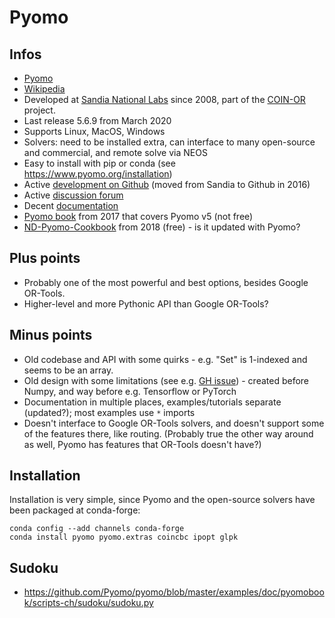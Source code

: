 # Pyomo

## Infos

* [Pyomo](https://www.pyomo.org/)
* [Wikipedia](https://en.wikipedia.org/wiki/Pyomo)
* Developed at [Sandia National Labs](https://en.wikipedia.org/wiki/Sandia_National_Laboratories) since 2008, part of the [COIN-OR](https://en.wikipedia.org/wiki/COIN-OR) project.
* Last release 5.6.9 from March 2020
* Supports Linux, MacOS, Windows
* Solvers: need to be installed extra, can interface to many open-source and commercial, and remote solve via NEOS
* Easy to install with pip or conda (see https://www.pyomo.org/installation)
* Active [development on Github](https://github.com/Pyomo/pyomo) (moved from Sandia to Github in 2016)
* Active [discussion forum](https://groups.google.com/forum/#!forum/pyomo-forum)
* Decent [documentation](https://www.pyomo.org/documentation)
* [Pyomo book](https://www.springer.com/gp/book/9783319588193) from 2017 that covers Pyomo v5 (not free)
* [ND-Pyomo-Cookbook](https://jckantor.github.io/ND-Pyomo-Cookbook/) from 2018 (free) - is it updated with Pyomo?

## Plus points

* Probably one of the most powerful and best options, besides Google OR-Tools.
* Higher-level and more Pythonic API than Google OR-Tools?

## Minus points

* Old codebase and API with some quirks - e.g. "Set" is 1-indexed and seems to be an array.
* Old design with some limitations (see e.g. [GH issue](https://github.com/Pyomo/pyomo/issues/1349)) - created before Numpy, and way before e.g. Tensorflow or PyTorch
* Documentation in multiple places, examples/tutorials separate (updated?); most examples use `*` imports
* Doesn't interface to Google OR-Tools solvers, and doesn't support some of the features there, like routing. (Probably true the other way around as well, Pyomo has features that OR-Tools doesn't have?)

## Installation

Installation is very simple, since Pyomo and the open-source solvers have been packaged at conda-forge:

```
conda config --add channels conda-forge
conda install pyomo pyomo.extras coincbc ipopt glpk
```

## Sudoku

* https://github.com/Pyomo/pyomo/blob/master/examples/doc/pyomobook/scripts-ch/sudoku/sudoku.py
